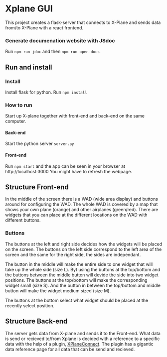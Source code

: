 # Xplane GUI
This project creates a flask-server that connects to X-Plane and sends data from/to X-Plane with a react frontend.

### Generate documenation website with JSdoc
Run `npm run jdoc` and then `npm run open-docs`

## Run and install

### Install
Install flask for python.
Run `npm install`

### How to run
Start up X-plane together with front-end and back-end on the same computer.

#### Back-end
Start the python server `server.py`

#### Front-end
Run `npm start` and the app can be seen in your browser at http://localhost:3000
You might have to refresh the webpage.

## Structure Front-end
In the middle of the screen there is a WAD (wide area display) and buttons around for configuring
the WAD. The whole WAD is covered by a map that shows your own plane (orange) and other airplanes (green/red).
There are widgets that you can place at the different locations on the WAD with different buttons.

### Buttons
The buttons at the left and right side decides how the widgets will be placed on the screen. The buttons
on the left side correspond to the left area of the screen and the same for the right side, the sides are independant.

The button in the middle will make the entire side to one widget that will take up the whole side (size L).
Byt using the buttons at the top/bottom and the buttons between the middle button will devide the side into two widget positions.
The buttons at the top/bottom will make the corresponding widget small (size S). And the button in between the top/bottom and middle button
will make the widget medium sized (size M).

The buttons at the bottom select what widget should be placed at the recently select position.

## Structure Back-end
The server gets data from X-plane and sends it to the Front-end. What data is send or recieved to/from Xplane
is decided with a reference to a specific data with the help of a plugin, [XPlaneConnect](https://github.com/nasa/XPlaneConnect).
The plugin has a gigantic data reference page for all data that can be send and recieved.